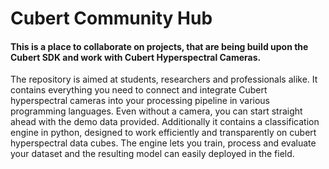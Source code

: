 # Cubert Community Hub
#### This is a place to collaborate on projects, that are being build upon the Cubert SDK and work with Cubert Hyperspectral Cameras. 

The repository is aimed at students, researchers and professionals alike. It contains everything you need to connect and integrate Cubert hyperspectral cameras into your processing pipeline in various programming languages. Even without a camera, you can start straight ahead with the demo data provided. Additionally it contains a classification engine in python, designed to work efficiently and transparently on cubert hyperspectral data cubes. The engine lets you train, process and evaluate your dataset and the resulting model can easily deployed in the field.  
